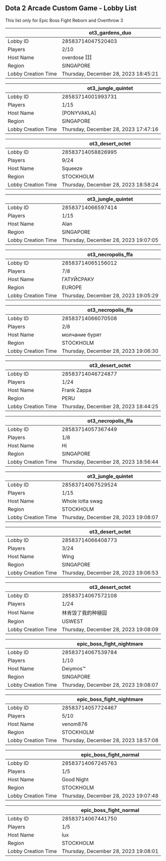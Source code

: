 ## Dota 2 Arcade Custom Game - Lobby List

This list only for Epic Boss Fight Reborn and Overthrow 3

|  | ot3_gardens_duo |
| ------ | ------ |
| Lobby ID | 28583714047520403 |
| Players | 2/10 |
| Host Name | overdose  |
| Region | SINGAPORE |
| Lobby Creation Time | Thursday, December 28, 2023 18:45:21 |


|  | ot3_jungle_quintet |
| ------ | ------ |
| Lobby ID | 28583714001993731 |
| Players | 1/15 |
| Host Name | [PONYVAKLA] |
| Region | SINGAPORE |
| Lobby Creation Time | Thursday, December 28, 2023 17:47:16 |


|  | ot3_desert_octet |
| ------ | ------ |
| Lobby ID | 28583714058826995 |
| Players | 9/24 |
| Host Name | Squeeze |
| Region | STOCKHOLM |
| Lobby Creation Time | Thursday, December 28, 2023 18:58:24 |


|  | ot3_jungle_quintet |
| ------ | ------ |
| Lobby ID | 28583714066597414 |
| Players | 1/15 |
| Host Name | Alan |
| Region | SINGAPORE |
| Lobby Creation Time | Thursday, December 28, 2023 19:07:05 |


|  | ot3_necropolis_ffa |
| ------ | ------ |
| Lobby ID | 28583714065156012 |
| Players | 7/8 |
| Host Name | ГАТУЙСРАКУ |
| Region | EUROPE |
| Lobby Creation Time | Thursday, December 28, 2023 19:05:29 |


|  | ot3_necropolis_ffa |
| ------ | ------ |
| Lobby ID | 28583714066070508 |
| Players | 2/8 |
| Host Name | молчание бурят |
| Region | STOCKHOLM |
| Lobby Creation Time | Thursday, December 28, 2023 19:06:30 |


|  | ot3_desert_octet |
| ------ | ------ |
| Lobby ID | 28583714046724877 |
| Players | 1/24 |
| Host Name | Frank Zappa |
| Region | PERU |
| Lobby Creation Time | Thursday, December 28, 2023 18:44:25 |


|  | ot3_necropolis_ffa |
| ------ | ------ |
| Lobby ID | 28583714057367449 |
| Players | 1/8 |
| Host Name | Hi |
| Region | SINGAPORE |
| Lobby Creation Time | Thursday, December 28, 2023 18:56:44 |


|  | ot3_jungle_quintet |
| ------ | ------ |
| Lobby ID | 28583714067529524 |
| Players | 1/15 |
| Host Name | Whole lotta swag |
| Region | STOCKHOLM |
| Lobby Creation Time | Thursday, December 28, 2023 19:08:07 |


|  | ot3_desert_octet |
| ------ | ------ |
| Lobby ID | 28583714066408773 |
| Players | 3/24 |
| Host Name | Wing |
| Region | SINGAPORE |
| Lobby Creation Time | Thursday, December 28, 2023 19:06:53 |


|  | ot3_desert_octet |
| ------ | ------ |
| Lobby ID | 28583714067572108 |
| Players | 1/24 |
| Host Name | 林肯毁了我的种植园 |
| Region | USWEST |
| Lobby Creation Time | Thursday, December 28, 2023 19:08:09 |


|  | epic_boss_fight_nightmare |
| ------ | ------ |
| Lobby ID | 28583714067539784 |
| Players | 1/10 |
| Host Name | Deiymos™ |
| Region | SINGAPORE |
| Lobby Creation Time | Thursday, December 28, 2023 19:08:07 |


|  | epic_boss_fight_nightmare |
| ------ | ------ |
| Lobby ID | 28583714057724467 |
| Players | 5/10 |
| Host Name | venom876 |
| Region | STOCKHOLM |
| Lobby Creation Time | Thursday, December 28, 2023 18:57:08 |


|  | epic_boss_fight_normal |
| ------ | ------ |
| Lobby ID | 28583714067245763 |
| Players | 1/5 |
| Host Name | Good Night |
| Region | STOCKHOLM |
| Lobby Creation Time | Thursday, December 28, 2023 19:07:48 |


|  | epic_boss_fight_normal |
| ------ | ------ |
| Lobby ID | 28583714067441750 |
| Players | 1/5 |
| Host Name | lux |
| Region | STOCKHOLM |
| Lobby Creation Time | Thursday, December 28, 2023 19:08:01 |


